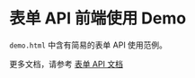 # 表单 API 前端使用 Demo

`demo.html` 中含有简易的表单 API 使用范例。


更多文档，请参考 [表单 API 文档](http://docs.upyun.com/api/form_api/#表单API接口简介)